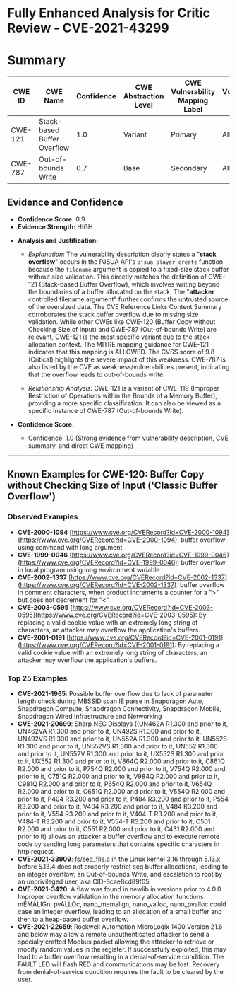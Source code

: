 # Fully Enhanced Analysis for Critic Review - CVE-2021-43299

# Summary
| CWE ID | CWE Name | Confidence | CWE Abstraction Level | CWE Vulnerability Mapping Label | CWE-Vulnerability Mapping Notes |
|---|---|---|---|---|---|
| CWE-121 | Stack-based Buffer Overflow | 1.0 | Variant | Primary | Allowed |
| CWE-787 | Out-of-bounds Write | 0.7 | Base | Secondary | Allowed |

## Evidence and Confidence

*   **Confidence Score:** 0.9
*   **Evidence Strength:** HIGH

- **Analysis and Justification:**  
  - *Explanation:* The vulnerability description clearly states a "**stack overflow**" occurs in the PJSUA API's `pjsua_player_create` function because the `filename` argument is copied to a fixed-size stack buffer without size validation. This directly matches the definition of CWE-121 (Stack-based Buffer Overflow), which involves writing beyond the boundaries of a buffer allocated on the stack. The "**attacker** controlled filename argument" further confirms the untrusted source of the oversized data. The CVE Reference Links Content Summary corroborates the stack buffer overflow due to missing size validation. While other CWEs like CWE-120 (Buffer Copy without Checking Size of Input) and CWE-787 (Out-of-bounds Write) are relevant, CWE-121 is the most specific variant due to the stack allocation context. The MITRE mapping guidance for CWE-121 indicates that this mapping is ALLOWED. The CVSS score of 9.8 (Critical) highlights the severe impact of this weakness. CWE-787 is also listed by the CVE as weakness/vulnerabilities present, indicating that the overflow leads to out-of-bounds write.

  - *Relationship Analysis:* CWE-121 is a variant of CWE-119 (Improper Restriction of Operations within the Bounds of a Memory Buffer), providing a more specific classification. It can also be viewed as a specific instance of CWE-787 (Out-of-bounds Write).

- **Confidence Score:**
  - Confidence: 1.0 (Strong evidence from vulnerability description, CVE summary, and direct CWE mapping)

---



## Known Examples for CWE-120: Buffer Copy without Checking Size of Input ('Classic Buffer Overflow')
### Observed Examples
- **CVE-2000-1094** [https://www.cve.org/CVERecord?id=CVE-2000-1094](https://www.cve.org/CVERecord?id=CVE-2000-1094): buffer overflow using command with long argument
- **CVE-1999-0046** [https://www.cve.org/CVERecord?id=CVE-1999-0046](https://www.cve.org/CVERecord?id=CVE-1999-0046): buffer overflow in local program using long environment variable
- **CVE-2002-1337** [https://www.cve.org/CVERecord?id=CVE-2002-1337](https://www.cve.org/CVERecord?id=CVE-2002-1337): buffer overflow in comment characters, when product increments a counter for a ">" but does not decrement for "<"
- **CVE-2003-0595** [https://www.cve.org/CVERecord?id=CVE-2003-0595](https://www.cve.org/CVERecord?id=CVE-2003-0595): By replacing a valid cookie value with an extremely long string of characters, an attacker may overflow the application's buffers.
- **CVE-2001-0191** [https://www.cve.org/CVERecord?id=CVE-2001-0191](https://www.cve.org/CVERecord?id=CVE-2001-0191): By replacing a valid cookie value with an extremely long string of characters, an attacker may overflow the application's buffers.
### Top 25 Examples
- **CVE-2021-1965**: Possible buffer overflow due to lack of parameter length check during MBSSID scan IE parse in Snapdragon Auto, Snapdragon Compute, Snapdragon Connectivity, Snapdragon Mobile, Snapdragon Wired Infrastructure and Networking
- **CVE-2021-20699**: Sharp NEC Displays ((UN462A R1.300 and prior to it, UN462VA R1.300 and prior to it, UN492S R1.300 and prior to it, UN492VS R1.300 and prior to it, UN552A R1.300 and prior to it, UN552S R1.300 and prior to it, UN552VS R1.300 and prior to it, UN552 R1.300 and prior to it, UN552V R1.300 and prior to it, UX552S R1.300 and prior to it, UX552 R1.300 and prior to it, V864Q R2.000 and prior to it, C861Q R2.000 and prior to it, P754Q R2.000 and prior to it, V754Q R2.000 and prior to it, C751Q R2.000 and prior to it, V984Q R2.000 and prior to it, C981Q R2.000 and prior to it, P654Q R2.000 and prior to it, V654Q R2.000 and prior to it, C651Q R2.000 and prior to it, V554Q R2.000 and prior to it, P404 R3.200 and prior to it, P484 R3.200 and prior to it, P554 R3.200 and prior to it, V404 R3.200 and prior to it, V484 R3.200 and prior to it, V554 R3.200 and prior to it, V404-T R3.200 and prior to it, V484-T R3.200 and prior to it, V554-T R3.200 and prior to it, C501 R2.000 and prior to it, C551 R2.000 and prior to it, C431 R2.000 and prior to it) allows an attacker a buffer overflow and to execute remote code by sending long parameters that contains specific characters in http request.
- **CVE-2021-33909**: fs/seq_file.c in the Linux kernel 3.16 through 5.13.x before 5.13.4 does not properly restrict seq buffer allocations, leading to an integer overflow, an Out-of-bounds Write, and escalation to root by an unprivileged user, aka CID-8cae8cd89f05.
- **CVE-2021-3420**: A flaw was found in newlib in versions prior to 4.0.0. Improper overflow validation in the memory allocation functions mEMALIGn, pvALLOc, nano_memalign, nano_valloc, nano_pvalloc could case an integer overflow, leading to an allocation of a small buffer and then to a heap-based buffer overflow.
- **CVE-2021-22659**: Rockwell Automation MicroLogix 1400 Version 21.6 and below may allow a remote unauthenticated attacker to send a specially crafted Modbus packet allowing the attacker to retrieve or modify random values in the register. If successfully exploited, this may lead to a buffer overflow resulting in a denial-of-service condition. The FAULT LED will flash RED and communications may be lost. Recovery from denial-of-service condition requires the fault to be cleared by the user.

